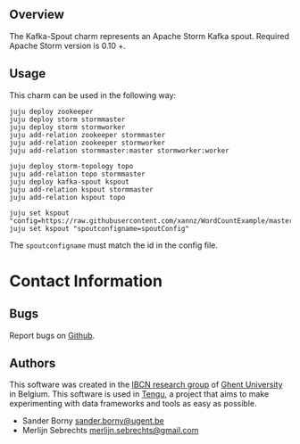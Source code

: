 Overview
--------

The Kafka-Spout charm represents an Apache Storm Kafka spout.
Required Apache Storm version is 0.10 +.

Usage
-----

This charm can be used in the following way:

```
juju deploy zookeeper
juju deploy storm stormmaster
juju deploy storm stormworker
juju add-relation zookeeper stormmaster
juju add-relation zookeeper stormworker
juju add-relation stormmaster:master stormworker:worker

juju deploy storm-topology topo
juju add-relation topo stormmaster
juju deploy kafka-spout kspout
juju add-relation kspout stormmaster
juju add-relation kspout topo

juju set kspout "config=https://raw.githubusercontent.com/xannz/WordCountExample/master/kafkaconfig.yaml"
juju set kspout "spoutconfigname=spoutConfig"
```

The `spoutconfigname` must match the id in the config file.


# Contact Information

## Bugs

Report bugs on [Github](https://github.com/IBCNServices/tengu-charms/issues).

## Authors

This software was created in the [IBCN research group](https://www.ibcn.intec.ugent.be/) of [Ghent University](http://www.ugent.be/en) in Belgium. This software is used in [Tengu](http://tengu.intec.ugent.be), a project that aims to make experimenting with data frameworks and tools as easy as possible.

- Sander Borny <sander.borny@ugent.be>
- Merlijn Sebrechts <merlijn.sebrechts@gmail.com>
